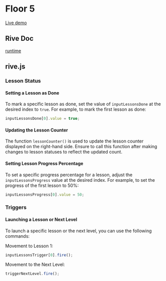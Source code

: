 # Floor 5

[Live demo](https://guillaumecartoonbase.github.io/Pasqal-Floor_5/)

## Rive Doc

[runtime](https://help.rive.app/runtimes/overview)

## rive.js

### Lesson Status

#### Setting a Lesson as Done

To mark a specific lesson as done, set the value of `inputLessonsDone` at the desired index to `true`. For example, to mark the first lesson as done:

```js
inputLessonsDone[0].value = true;
```

#### Updating the Lesson Counter

The function `lessonCounter()` is used to update the lesson counter displayed on the right-hand side. Ensure to call this function after making changes to lesson statuses to reflect the updated count.

#### Setting Lesson Progress Percentage

To set a specific progress percentage for a lesson, adjust the `inputLessonsProgress` value at the desired index. For example, to set the progress of the first lesson to 50%:

```js
inputLessonsProgress[0].value = 50;
```

### Triggers

#### Launching a Lesson or Next Level

To launch a specific lesson or the next level, you can use the following commands:

Movement to Lesson 1:

```javascript
inputLessonsTrigger[0].fire();
```

Movement to the Next Level:

```javascript
triggerNextLevel.fire();
```
